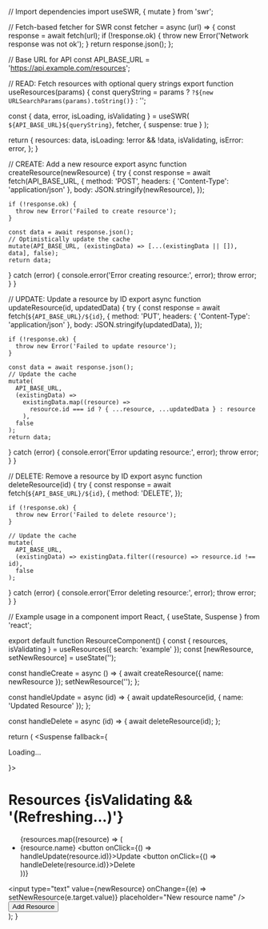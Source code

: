 // Import dependencies
import useSWR, { mutate } from 'swr';

// Fetch-based fetcher for SWR
const fetcher = async (url) => {
  const response = await fetch(url);
  if (!response.ok) {
    throw new Error('Network response was not ok');
  }
  return response.json();
};

// Base URL for API
const API_BASE_URL = 'https://api.example.com/resources';

// READ: Fetch resources with optional query strings
export function useResources(params) {
  const queryString = params
    ? `?${new URLSearchParams(params).toString()}`
    : '';

  const { data, error, isLoading, isValidating } = useSWR(
    `${API_BASE_URL}${queryString}`,
    fetcher,
    { suspense: true }
  );

  return {
    resources: data,
    isLoading: !error && !data,
    isValidating,
    isError: error,
  };
}

// CREATE: Add a new resource
export async function createResource(newResource) {
  try {
    const response = await fetch(API_BASE_URL, {
      method: 'POST',
      headers: { 'Content-Type': 'application/json' },
      body: JSON.stringify(newResource),
    });

    if (!response.ok) {
      throw new Error('Failed to create resource');
    }

    const data = await response.json();
    // Optimistically update the cache
    mutate(API_BASE_URL, (existingData) => [...(existingData || []), data], false);
    return data;
  } catch (error) {
    console.error('Error creating resource:', error);
    throw error;
  }
}

// UPDATE: Update a resource by ID
export async function updateResource(id, updatedData) {
  try {
    const response = await fetch(`${API_BASE_URL}/${id}`, {
      method: 'PUT',
      headers: { 'Content-Type': 'application/json' },
      body: JSON.stringify(updatedData),
    });

    if (!response.ok) {
      throw new Error('Failed to update resource');
    }

    const data = await response.json();
    // Update the cache
    mutate(
      API_BASE_URL,
      (existingData) =>
        existingData.map((resource) =>
          resource.id === id ? { ...resource, ...updatedData } : resource
        ),
      false
    );
    return data;
  } catch (error) {
    console.error('Error updating resource:', error);
    throw error;
  }
}

// DELETE: Remove a resource by ID
export async function deleteResource(id) {
  try {
    const response = await fetch(`${API_BASE_URL}/${id}`, {
      method: 'DELETE',
    });

    if (!response.ok) {
      throw new Error('Failed to delete resource');
    }

    // Update the cache
    mutate(
      API_BASE_URL,
      (existingData) => existingData.filter((resource) => resource.id !== id),
      false
    );
  } catch (error) {
    console.error('Error deleting resource:', error);
    throw error;
  }
}

// Example usage in a component
import React, { useState, Suspense } from 'react';

export default function ResourceComponent() {
  const { resources, isValidating } = useResources({ search: 'example' });
  const [newResource, setNewResource] = useState('');

  const handleCreate = async () => {
    await createResource({ name: newResource });
    setNewResource('');
  };

  const handleUpdate = async (id) => {
    await updateResource(id, { name: 'Updated Resource' });
  };

  const handleDelete = async (id) => {
    await deleteResource(id);
  };

  return (
    <Suspense fallback={<p>Loading...</p>}>
      <div>
        <h1>Resources {isValidating && '(Refreshing...)'}</h1>
        <ul>
          {resources.map((resource) => (
            <li key={resource.id}>
              {resource.name}
              <button onClick={() => handleUpdate(resource.id)}>Update</button>
              <button onClick={() => handleDelete(resource.id)}>Delete</button>
            </li>
          ))}
        </ul>
        <input
          type="text"
          value={newResource}
          onChange={(e) => setNewResource(e.target.value)}
          placeholder="New resource name"
        />
        <button onClick={handleCreate}>Add Resource</button>
      </div>
    </Suspense>
  );
}
